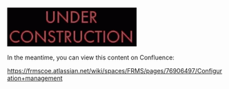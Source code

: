 ![under-construction](/images/construction.gif)

In the meantime, you can view this content on Confluence:

<https://frmscoe.atlassian.net/wiki/spaces/FRMS/pages/76906497/Configuration+management>